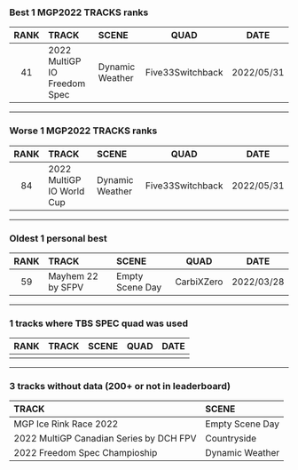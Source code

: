 ### Best 1 MGP2022 TRACKS ranks
|RANK|TRACK|SCENE|QUAD|DATE|
|:---:|:---|:---|:---:|:---:|
|41|2022 MultiGP IO Freedom Spec|Dynamic Weather|Five33Switchback|2022/05/31|
---
### Worse 1 MGP2022 TRACKS ranks
|RANK|TRACK|SCENE|QUAD|DATE|
|:---:|:---|:---|:---:|:---:|
|84|2022 MultiGP IO World Cup|Dynamic Weather|Five33Switchback|2022/05/31|
---
### Oldest 1 personal best
|RANK|TRACK|SCENE|QUAD|DATE|
|:---:|:---|:---|:---:|:---:|
|59|Mayhem 22 by SFPV|Empty Scene Day|CarbiXZero|2022/03/28|
---
### 1 tracks where TBS SPEC quad was used
|RANK|TRACK|SCENE|QUAD|DATE|
|:---:|:---|:---|:---:|:---:|
||||||
---
### 3 tracks without data (200+ or not in leaderboard)
|TRACK|SCENE|
|:---|:---|
|MGP Ice Rink Race 2022|Empty Scene Day|
|2022 MultiGP Canadian Series by DCH FPV|Countryside|
|2022 Freedom Spec Champioship|Dynamic Weather|
